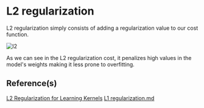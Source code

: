 # L2 regularization

L2 regularization simply consists of adding a regularization value to our cost function.

![l2](../docs/L2Cost.png)

As we can see in the L2 regularization cost, it penalizes high values in the model's weights making it less
prone to overfitting.

## Reference(s)
[L2 Regularization for Learning Kernels](https://arxiv.org/abs/1205.2653)
[L1 regularization.md](L1%20Regularization.md)